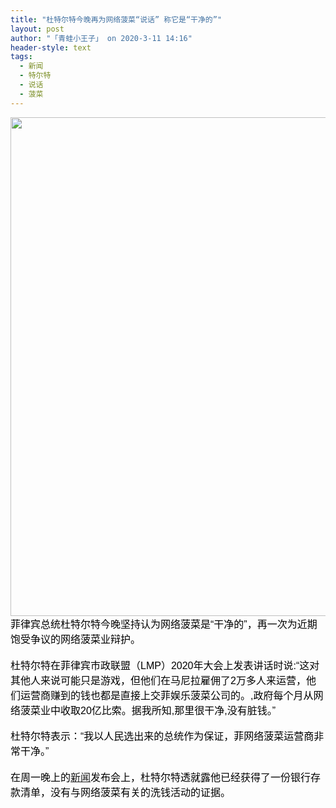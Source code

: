 ```yaml
---
title: "杜特尔特今晚再为网络菠菜“说话” 称它是“干净的”"
layout: post
author: "「青蛙小王子」 on 2020-3-11 14:16"
header-style: text
tags:
  - 新闻
  - 特尔特
  - 说话
  - 菠菜
---
```


<head></head>
<body>
 <div align="left"> 
  <font color="#000"><font face="微软雅黑, Tahoma, Helvetica, Arial, 宋体, sans-serif"><font style="font-size:16px"> 
     <ignore_js_op> 
      <img aid="1340693" src="https://bbs.boniu123.cc/data/attachment/forum/202003/11/092420rxbbgwd0r0000y92.png" zoomfile="data/attachment/forum/202003/11/092420rxbbgwd0r0000y92.png" file="data/attachment/forum/202003/11/092420rxbbgwd0r0000y92.png" width="798" inpost="1"> 
      <div class="tip tip_4 aimg_tip" id="aimg_1340693_menu" style="position: absolute; display: none" disautofocus="true"> 
       <div class="xs0"> 
        <p><strong>00.png</strong> <em class="xg1">(429.46 KB, 下载次数: 0)</em></p> 
        <p> <a href="forum.php?mod=attachment&amp;aid=MTM0MDY5M3wwZjZlNmFhMXwxNTgzOTA4MTAwfDB8NTc3Nzcw&amp;nothumb=yes" target="_blank">下载附件</a> &nbsp;<a href="javascript:;" onclick="showWindow(this.id, this.getAttribute('url'), 'get', 0);" id="savephoto_1340693" url="home.php?mod=spacecp&amp;ac=album&amp;op=saveforumphoto&amp;aid=1340693&amp;handlekey=savephoto_1340693">保存到相册</a> </p> 
        <p class="xg1 y"><span title="2020-3-11 09:24">5&nbsp;小时前</span> 上传</p> 
       </div> 
       <div class="tip_horn"></div> 
      </div> 
     </ignore_js_op> </font></font></font> 
 </div> 
 <div align="left"> 
  <font color="#000"><font face="微软雅黑, Tahoma, Helvetica, Arial, 宋体, sans-serif"><font style="font-size:16px">菲律宾总统杜特尔特今晚坚持认为网络菠菜是“干净的”，再一次为近期饱受争议的网络菠菜业辩护。</font></font></font> 
 </div> 
 <div align="left"> 
  <font color="#000"><font face="微软雅黑, Tahoma, Helvetica, Arial, 宋体, sans-serif"><font style="font-size:16px"><br> 杜特尔特在菲律宾市政联盟（LMP）2020年大会上发表讲话时说:“这对其他人来说可能只是游戏，但他们在马尼拉雇佣了2万多人来运营，他们运营商赚到的钱也都是直接上交菲娱乐菠菜公司的。,政府每个月从网络菠菜业中收取20亿比索。据我所知,那里很干净,没有脏钱。”</font></font></font> 
 </div>
 <br> 
 <div align="left"> 
  <font color="#000"><font face="微软雅黑, Tahoma, Helvetica, Arial, 宋体, sans-serif"><font style="font-size:16px">杜特尔特表示：“我以人民选出来的总统作为保证，菲网络菠菜运营商非常干净。”</font></font></font> 
 </div> 
 <div align="left"> 
  <font color="#000"><font face="微软雅黑, Tahoma, Helvetica, Arial, 宋体, sans-serif"><font style="font-size:16px"><br> 在周一晚上的<a href="https://bbs.boniu123.cc/forum-279-1.html" target="_blank" class="relatedlink">新闻</a>发布会上，杜特尔特透就露他已经获得了一份银行存款清单，没有与网络菠菜有关的洗钱活动的证据。</font></font></font> 
 </div>
 <br>
</body>


